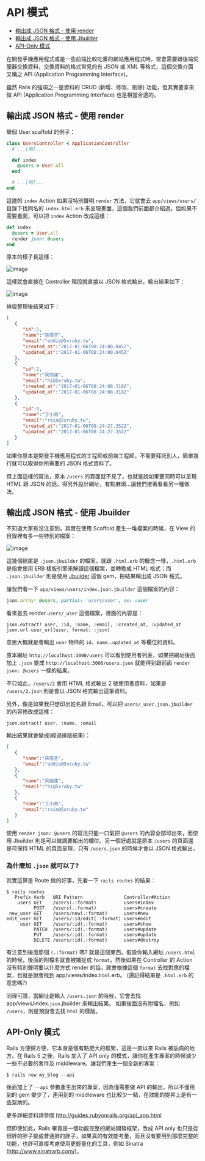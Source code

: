 # API 模式

- [輸出成 JSON 格式 - 使用 render](#output-json-with-render)
- [輸出成 JSON 格式 - 使用 Jbuilder](#output-json-with-jbuilder)
- [API-Only 模式](#api-only)

在開發手機應用程式或是一些前端比較吃重的網站應用程式時，常會需要跟後端伺服器交換資料，交換資料的格式常見的有 JSON 或 XML 等格式，這個交換介面又稱之 API (Application Programming Interface)。

雖然 Rails 的強項之一是資料的 CRUD (新增、修改、刪除) 功能，但其實要拿來做 API (Application Programming Interface) 也是相當合適的。

## <a name="output-json-with-render"></a>輸出成 JSON 格式 - 使用 render

舉個 User scaffold 的例子：

```ruby
class UsersController < ApplicationController
  # ...[略]...

  def index
    @users = User.all
  end

  # ...[略]...
end
```

這邊的 `index` Action 如果沒特別聲明 `render` 方法，它就會去 `app/views/users/` 目錄下找同名的 `index.html.erb` 來呈現畫面，這個我們前面都介紹過。但如果不需要畫面，可以把 `index` Action 改成這樣：

```ruby
def index
  @users = User.all
  render json: @users
end
```

原本的樣子長這樣：

![image](images/chapter21/index-html.png)

這樣就會直接在 Controller 階段就直接以 JSON 格式輸出，輸出結果如下：

![image](images/chapter21/index-json.png)

排版整理後結果如下：

```json
[
   {
      "id":1,
      "name":"孫悟空",
      "email":"eddie@5xruby.tw",
      "created_at":"2017-01-06T08:24:00.045Z",
      "updated_at":"2017-01-06T08:24:00.045Z"
   },
   {
      "id":2,
      "name":"貝曲達",
      "email":"hi@5xruby.tw",
      "created_at":"2017-01-06T08:24:08.318Z",
      "updated_at":"2017-01-06T08:24:08.318Z"
   },
   {
      "id":3,
      "name":"丁小雨",
      "email":"rain@5xruby.tw",
      "created_at":"2017-01-06T08:24:27.352Z",
      "updated_at":"2017-01-06T08:24:27.352Z"
   }
]
```

如果你原本是開發手機應用程式的工程師或前端工程師，不需要拜託別人，簡單幾行就可以取得你所需要的 JSON 格式資料了。

但上面這樣的寫法，原本 `/users` 的頁面就不見了，也就是說如果要同時可以呈現 HTML 跟 JSON 的話，得另外設計網址，有點麻煩...讓我們接著看看另一種做法。

## <a name="output-json-with-jbuilder"></a>輸出成 JSON 格式 - 使用 Jbuilder

不知道大家有沒注意到，其實在使用 Scaffold 產生一堆檔案的時候，在 View 的目錄裡有多一些特別的檔案：

![image](images/chapter21/views.png)

這幾個結尾是 `.json.jbuilder` 的檔案，就跟 `.html.erb` 的概念一樣，`.html.erb` 是指會使用 ERB 樣版引擎來解讀這個檔案，並轉換成 HTML 格式；而 `.json.jbuilder` 則是使用 [Jbuilder](https://github.com/rails/jbuilder) 這個 gem，把結果輸出成 JSON 格式。

讓我們看一下 `app/views/users/index.json.jbuilder` 這個檔案的內容：

```ruby
json.array! @users, partial: 'users/user', as: :user
```

看來是去 render `users/_user` 這個檔案，裡面的內容是：

```
json.extract! user, :id, :name, :email, :created_at, :updated_at
json.url user_url(user, format: :json)
```

意思大概就是會輸出 `user` 物件的 `id`、`name`...`updated_at` 等欄位的資料。

原本網址 `http://localhost:3000/users` 可以看到使用者列表，如果把網址後面加上 `.json` 變成 `http://localhost:3000/users.json` 就能得到跟前面 `render json: @users` 一樣的結果。

不只如此，`/users/2` 會用 HTML 格式輸出 2 號使用者資料，如果是 `/users/2.json` 則是會以 JSON 格式輸出這筆資料。

另外，像是如果我只想印出姓名跟 Email，可以把 `users/_user.json.jbuilder` 的內容修改成這樣：

```
json.extract! user, :name, :email
```

輸出結果就會變成(經過排版結果)：

```json
[
   {
      "name":"孫悟空",
      "email":"eddie@5xruby.tw"
   },
   {
      "name":"貝曲達",
      "email":"hi@5xruby.tw"
   },
   {
      "name":"丁小雨",
      "email":"rain@5xruby.tw"
   }
]
```

使用 `render json: @users` 的寫法只能一口氣把 `@users` 的內容全部印出來，而使用 Jbuilder 則是可以微調要輸出的欄位。另一個好處就是原本 `/users` 的頁面還是可保持 HTML 的頁面呈現，只有 `/users.json` 的時候才會以 JSON 格式輸出。

### 為什麼加 `.json` 就可以了?

其實這算是 Route 做的好事，先看一下 `rails routes` 的結果：

    $ rails routes
       Prefix Verb   URI Pattern               Controller#Action
        users GET    /users(.:format)          users#index
              POST   /users(.:format)          users#create
     new_user GET    /users/new(.:format)      users#new
    edit_user GET    /users/:id/edit(.:format) users#edit
         user GET    /users/:id(.:format)      users#show
              PATCH  /users/:id(.:format)      users#update
              PUT    /users/:id(.:format)      users#update
              DELETE /users/:id(.:format)      users#destroy

有注意到後面那個 `(.:format)` 嗎? 就是這個東西。假設你輸入網址 `/users.html` 的時候，後面的附檔名就會被捕捉成 `format`，然後如果在 Controller 的 Action 沒有特別聲明要以什麼方式 render 的話，就會依據這個 `format` 去找對應的檔案，也就是說會找到 app/views/index.`html`.erb。 (還記得結果是 `.html.erb` 的意思嗎?)

同理可證，當網址是輸入 `/users.json` 的時候，它會去找 app/views/index.`json`.jbuilder 來輸出結果。 如果後面沒有附檔名，例如 `/users`，則是預設會去找 `html` 的樣版。

## <a name="api-only"></a>API-Only 模式

Rails 方便歸方便，它本身是個有點肥大的框架，這是一直以來 Rails 被詬病的地方。在 Rails 5 之後，Rails 加入了 API only 的模式，讓你在產生專案的時候減少一些不必要的套件及 middleware。讓我們產生一個全新的專案：

    $ rails new my_blog --api

後面加上了 `--api` 參數產生出來的專案，因為僅需要做 API 的輸出，所以不僅用到的 gem 變少了，連用到的 middleware 也比較少一點，在效能的提昇上是有一些幫助的。

更多詳細資料請參閱 http://guides.rubyonrails.org/api_app.html

但即使如此，Rails 畢竟是一個功能完整的網站開發框架，改成 API only 也只是從很胖的胖子變成普通胖的胖子，如果真的有效能考量，而且沒有要用到那麼完整的功能，也許可直接考慮使用更輕量化的工具，例如 Sinatra (http://www.sinatrarb.com/)。

